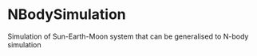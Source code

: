 # NBodySimulation
Simulation of Sun-Earth-Moon system that can be  generalised to N-body simulation
